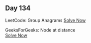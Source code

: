## Day 134

LeetCode: Group Anagrams
[Solve Now](https://leetcode.com/problems/group-anagrams/description/)

GeeksForGeeks: Node at distance  
[Solve Now](https://www.geeksforgeeks.org/problems/node-at-distance/1)